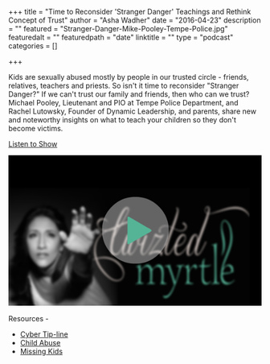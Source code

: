+++
title = "Time to Reconsider 'Stranger Danger' Teachings and Rethink Concept of Trust"
author = "Asha Wadher"
date = "2016-04-23"
description = ""
featured = "Stranger-Danger-Mike-Pooley-Tempe-Police.jpg"
featuredalt = ""
featuredpath = "date"
linktitle = ""
type = "podcast"
categories = []

+++


Kids are sexually abused mostly by people in our trusted circle - friends, relatives, teachers and priests. So isn't it time to reconsider "Stranger Danger?" If we can't trust our family and friends, then who can we trust? Michael Pooley, Lieutenant and PIO at Tempe Police Department, and Rachel Lutowsky, Founder of Dynamic Leadership, and parents, share new and noteworthy insights on what to teach your children so they don't become victims.

 <a href="http://artist.twiztedmyrtle.com/static/assets/podcast/Ep15_Pooley_Rachel_Child_Safety
.mp3" target="_blank">Listen to Show</a>

<a href="http://artist.twiztedmyrtle.com/static/assets/podcast/Ep15_Pooley_Rachel_Child_Safety
.mp3" target="_blank"><img src="/img/twiztedmyrtle/blog/radio-thumb.png" alt=""></a>



<p style="margin-bottom: 0em;">Resources -</p>

 - <a href="http://www.missingkids.org/cybertipline" target="_blank">Cyber Tip-line</a>
 - <a href="https://www.childhelp.org/child-abuse/" target="_blank">Child Abuse</a>
 - <a href="http://www.missingkids.org/Home" target="_blank">Missing Kids</a>


